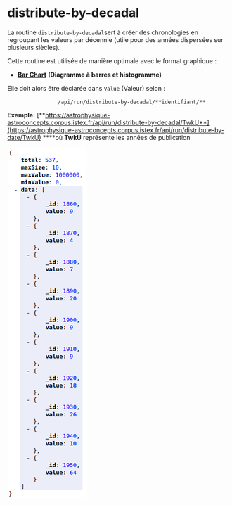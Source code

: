# distribute-by-decadal

La routine `distribute-by-decadal`sert  à créer des chronologies en regroupant les valeurs par décennie \(utile pour des années dispersées sur plusieurs siècles\). 

Cette routine est utilisée de manière optimale avec le format graphique :

* [**Bar Chart**](../../administration/modele/format/distribution-charts/barchart.md) **\(Diagramme à barres et histogramme\)**

Elle doit alors être déclarée dans `Value` \(Valeur\) selon :

                    /api/run/distribute-by-decadal/**identifiant/**

**Exemple:** [**https://astrophysique-astroconcepts.corpus.istex.fr/api/run/distribute-by-decadal/TwkU**](https://astrophysique-astroconcepts.corpus.istex.fr/api/run/distribute-by-date/TwkU) ****où **TwkU** représente les années de publication 

![](../../.gitbook/assets/image%20%2816%29.png)

